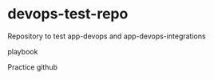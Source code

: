 # devops-test-repo

Repository to test app-devops and app-devops-integrations

playbook

Practice github 
